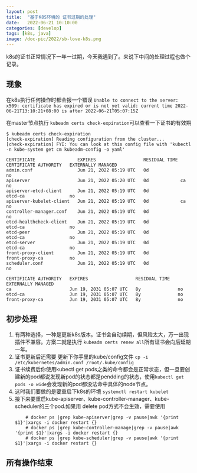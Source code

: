 ```yaml
---
layout: post
title:  "基于K8S环境的 证书过期的处理"
date:   2022-06-21 10:10:00
categories: [develop]
tags: [k8s, java]
image: /doc-pic/2022/sb-love-k8s.png
---
```


k8s的证书正常情况下一年一过期，今天我遇到了。来说下中间的处理过程也做个记录。

## 现象

在k8s执行任何操作时都会报一个错误 `Unable to connect to the server: x509: certificate has expired or is not yet valid: current time 2022-06-21T13:10:21+08:00 is after 2022-06-21T05:07:15Z`

在master节点执行 `kubeadm certs check-expiration`可以查看一下证书的有效期

~~~ shell
$ kubeadm certs check-expiration
[check-expiration] Reading configuration from the cluster...
[check-expiration] FYI: You can look at this config file with 'kubectl -n kube-system get cm kubeadm-config -o yaml'

CERTIFICATE                EXPIRES                  RESIDUAL TIME   CERTIFICATE AUTHORITY   EXTERNALLY MANAGED
admin.conf                 Jun 21, 2022 05:19 UTC   0d                                    no
apiserver                  Jun 21, 2022 05:20 UTC   0d            ca                      no
apiserver-etcd-client      Jun 21, 2022 05:19 UTC   0d            etcd-ca                 no
apiserver-kubelet-client   Jun 21, 2022 05:19 UTC   0d            ca                      no
controller-manager.conf    Jun 21, 2022 05:19 UTC   0d                                    no
etcd-healthcheck-client    Jun 21, 2022 05:19 UTC   0d            etcd-ca                 no
etcd-peer                  Jun 21, 2022 05:19 UTC   0d            etcd-ca                 no
etcd-server                Jun 21, 2022 05:19 UTC   0d            etcd-ca                 no
front-proxy-client         Jun 21, 2022 05:19 UTC   0d            front-proxy-ca          no
scheduler.conf             Jun 21, 2022 05:19 UTC   0d                                    no

CERTIFICATE AUTHORITY   EXPIRES                  RESIDUAL TIME   EXTERNALLY MANAGED
ca                      Jun 19, 2031 05:07 UTC   8y              no
etcd-ca                 Jun 19, 2031 05:07 UTC   8y              no
front-proxy-ca          Jun 19, 2031 05:07 UTC   8y              no
~~~

## 初步处理

1. 有两种选择，一种是更新k8s版本。证书会自动续期，但风险太大，万一出现插件不兼容。方案二就是执行 `kubeadm certs renew all`所有证书会向后延期一年。
2. 证书更新后还需要 更新下你手里的kube/config文件 `cp -i /etc/kubernetes/admin.conf /root/.kube/config`
3. 证书续费后你使用kubectl get pods之类的命令都会是正常状态，但一旦要创建新的pod都说发现新pod的状态都是pendding的状态，使用`kubectl get pods -o wide`会发现新的pod都没法命中具体的node节点。
4. 这时我们要做的是要重启下k8s的环境 `systemctl restart kubelet`
5. 接下来要重启kube-apiserver、kube-controller-manager、kube-scheduler的三个pod.如果用 delete pod方式不会生效，需要使用
    ~~~ shell
        # docker ps |grep kube-apiserver|grep -v pause|awk '{print $1}'|xargs -i docker restart {}
        # docker ps |grep kube-controller-manage|grep -v pause|awk '{print $1}'|xargs -i docker restart {}
        # docker ps |grep kube-scheduler|grep -v pause|awk '{print $1}'|xargs -i docker restart {}
    ~~~

## 所有操作结束